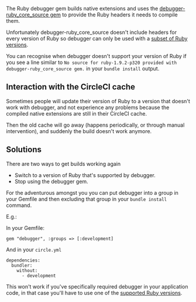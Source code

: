 The Ruby debugger gem builds native extensions and uses the
[debugger-ruby_core_source gem](https://github.com/cldwalker/debugger-ruby_core_source)
to provide the Ruby headers it needs to compile them.

Unfortunately debugger-ruby_core_source doesn't include headers for every
version of Ruby so debugger can only be used with a
[subset of Ruby versions](https://github.com/cldwalker/debugger-ruby_core_source/tree/master/lib/debugger/ruby_core_source).

You can recognise when debugger doesn't support your version of Ruby if you see a line similar to
`No source for ruby-1.9.2-p320 provided with debugger-ruby_core_source gem.`
in your `bundle install` output.

## Interaction with the CircleCI cache

Sometimes people will update their version of Ruby to a version that doesn't
work with debugger, and not experience any problems because the compiled
native extensions are still in their CircleCI cache.

Then the old cache will go away (happens periodically, or through manual
intervention), and suddenly the build doesn't work anymore.

## Solutions

There are two ways to get builds working again

*   Switch to a version of Ruby that's supported by debugger.
*   Stop using the debugger gem.

For the adventurous amongst you you can put debugger into a group in your
Gemfile and then excluding that group in your `bundle install`
command.

E.g.:

In your Gemfile:

```
gem "debugger", :groups => [:development]
```

And in your `circle.yml`

```
dependencies:
  bundler:
    without:
      - development
```

This won't work if you've specifically required debugger in your application
code, in that case you'll have to use one of the 
[supported Ruby versions](https://github.com/cldwalker/debugger-ruby_core_source/tree/master/lib/debugger/ruby_core_source).